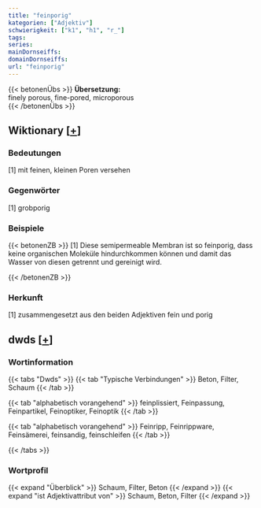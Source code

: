 ```yaml
---
title: "feinporig"
kategorien: ["Adjektiv"]
schwierigkeit: ["k1", "h1", "r_"]
tags:
series:
mainDornseiffs:
domainDornseiffs:
url: "feinporig"
---
```


{{< betonenÜbs >}}
**Übersetzung:**  
finely porous, fine-pored, microporous  
{{< /betonenÜbs >}}

## Wiktionary [[+](https://de.wiktionary.org/wiki/feinporig)]

### Bedeutungen
[1] mit feinen, kleinen Poren versehen  

### Gegenwörter
[1] grobporig  

### Beispiele
{{< betonenZB >}}
[1] Diese semipermeable Membran ist so feinporig, dass keine organischen Moleküle hindurchkommen können und damit das Wasser von diesen getrennt und gereinigt wird.  

{{< /betonenZB >}}
### Herkunft
[1] zusammengesetzt aus den beiden Adjektiven fein und porig  



## dwds [[+](https://www.dwds.de/wb/feinporig)]

### Wortinformation
{{< tabs "Dwds" >}}
{{< tab "Typische Verbindungen" >}}
Beton, Filter, Schaum
{{< /tab >}}

{{< tab "alphabetisch vorangehend" >}}
feinplissiert, Feinpassung, Feinpartikel, Feinoptiker, Feinoptik
{{< /tab >}}

{{< tab "alphabetisch vorangehend" >}}
Feinripp, Feinrippware, Feinsämerei, feinsandig, feinschleifen
{{< /tab >}}

{{< /tabs >}}

### Wortprofil
{{< expand "Überblick" >}} Schaum, Filter, Beton {{< /expand >}}
{{< expand "ist Adjektivattribut von" >}} Schaum, Beton, Filter {{< /expand >}}

